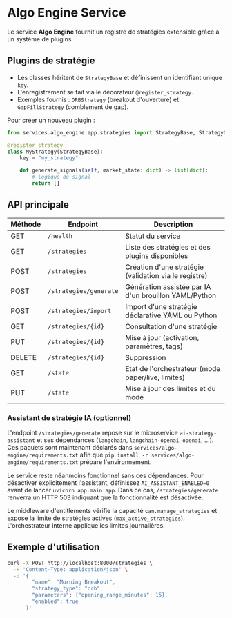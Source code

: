 # Algo Engine Service

Le service **Algo Engine** fournit un registre de stratégies extensible grâce à un système de plugins.

## Plugins de stratégie

- Les classes héritent de `StrategyBase` et définissent un identifiant unique `key`.
- L'enregistrement se fait via le décorateur `@register_strategy`.
- Exemples fournis : `ORBStrategy` (breakout d'ouverture) et `GapFillStrategy` (comblement de gap).

Pour créer un nouveau plugin :

```python
from services.algo_engine.app.strategies import StrategyBase, StrategyConfig, register_strategy

@register_strategy
class MyStrategy(StrategyBase):
    key = "my_strategy"

    def generate_signals(self, market_state: dict) -> list[dict]:
        # logique de signal
        return []
```

## API principale

| Méthode | Endpoint | Description |
|---------|----------|-------------|
| GET | `/health` | Statut du service |
| GET | `/strategies` | Liste des stratégies et des plugins disponibles |
| POST | `/strategies` | Création d'une stratégie (validation via le registre) |
| POST | `/strategies/generate` | Génération assistée par IA d'un brouillon YAML/Python |
| POST | `/strategies/import` | Import d'une stratégie déclarative YAML ou Python |
| GET | `/strategies/{id}` | Consultation d'une stratégie |
| PUT | `/strategies/{id}` | Mise à jour (activation, paramètres, tags) |
| DELETE | `/strategies/{id}` | Suppression |
| GET | `/state` | Etat de l'orchestrateur (mode paper/live, limites) |
| PUT | `/state` | Mise à jour des limites et du mode |

### Assistant de stratégie IA (optionnel)

L'endpoint `/strategies/generate` repose sur le microservice `ai-strategy-assistant`
et ses dépendances (`langchain`, `langchain-openai`, `openai`, ...). Ces paquets
sont maintenant déclarés dans `services/algo-engine/requirements.txt` afin que
`pip install -r services/algo-engine/requirements.txt` prépare l'environnement.

Le service reste néanmoins fonctionnel sans ces dépendances. Pour désactiver
explicitement l'assistant, définissez `AI_ASSISTANT_ENABLED=0` avant de lancer
`uvicorn app.main:app`. Dans ce cas, `/strategies/generate` renverra un HTTP 503
indiquant que la fonctionnalité est désactivée.

Le middleware d'entitlements vérifie la capacité `can.manage_strategies` et expose la limite de stratégies actives (`max_active_strategies`). L'orchestrateur interne applique les limites journalières.

## Exemple d'utilisation

```bash
curl -X POST http://localhost:8000/strategies \
  -H 'Content-Type: application/json' \
  -d '{
        "name": "Morning Breakout",
        "strategy_type": "orb",
        "parameters": {"opening_range_minutes": 15},
        "enabled": true
      }'
```
